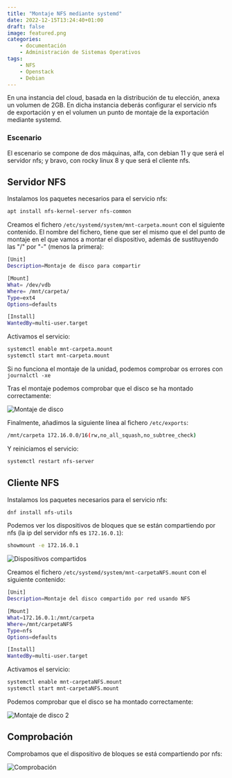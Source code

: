 ```yaml
---
title: "Montaje NFS mediante systemd"
date: 2022-12-15T13:24:40+01:00
draft: false
image: featured.png
categories:
    - documentación
    - Administración de Sistemas Operativos
tags:
    - NFS
    - Openstack
    - Debian
---
```


En una instancia del cloud, basada en la distribución de tu elección, anexa un volumen de 2GB. En dicha instancia deberás configurar el servicio nfs de exportación y en el volumen un punto de montaje de la exportación mediante systemd.



### Escenario

El escenario se compone de dos máquinas, alfa, con debian 11 y que será el servidor nfs; y bravo, con rocky linux 8 y que será el cliente nfs. 

## Servidor NFS

Instalamos los paquetes necesarios para el servicio nfs:

```bash
apt install nfs-kernel-server nfs-common
```

Creamos el fichero  `/etc/systemd/system/mnt-carpeta.mount` con el siguiente contenido. El nombre del fichero, tiene que ser el mismo que el del punto de montaje en el que vamos a montar el dispositivo, además de sustituyendo las "/" por "-" (menos la primera):

```bash
[Unit]
Description=Montaje de disco para compartir

[Mount]
What= /dev/vdb
Where= /mnt/carpeta/
Type=ext4
Options=defaults

[Install]
WantedBy=multi-user.target
```

Activamos el servicio:

```bash
systemctl enable mnt-carpeta.mount
systemctl start mnt-carpeta.mount
```


Si no funciona el montaje de la unidad, podemos comprobar os errores con `journalctl -xe`

Tras el montaje podemos comprobar que el disco se ha montado correctamente:

![Montaje de disco](https://i.imgur.com/8cUkODO.png)

Finalmente, añadimos la siguiente línea al fichero `/etc/exports`:

```bash
/mnt/carpeta 172.16.0.0/16(rw,no_all_squash,no_subtree_check)
```

Y reiniciamos el servicio:

```bash
systemctl restart nfs-server
```


## Cliente NFS

Instalamos los paquetes necesarios para el servicio nfs:

```bash
dnf install nfs-utils
```

Podemos ver los dispositivos de bloques que se están compartiendo por nfs (la ip del servidor nfs es `172.16.0.1`):

```bash
showmount -e 172.16.0.1
```

![Dispositivos compartidos](https://i.imgur.com/oaYEhYA.png)

Creamos el fichero  `/etc/systemd/system/mnt-carpetaNFS.mount` con el siguiente contenido:

```bash
[Unit]
Description=Montaje del disco compartido por red usando NFS

[Mount]
What=172.16.0.1:/mnt/carpeta
Where=/mnt/carpetaNFS
Type=nfs
Options=defaults

[Install]
WantedBy=multi-user.target
```

Activamos el servicio:

```bash
systemctl enable mnt-carpetaNFS.mount
systemctl start mnt-carpetaNFS.mount
```

Podemos comprobar que el disco se ha montado correctamente:

![Montaje de disco 2](https://i.imgur.com/l4fEpSh.png)

## Comprobación

Comprobamos que el dispositivo de bloques se está compartiendo por nfs:

![Comprobación](https://i.imgur.com/16NCruU.png)

